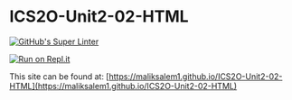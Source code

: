 # ICS2O-Unit2-02-HTML

[![GitHub's Super Linter](https://github.com/maliksalem1/ICS2O-Unit2-02-HTML/workflows/GitHub's%20Super%20Linter/badge.svg)](https://github.com/maliksalem1/ICS2O-Unit2-02-HTML/actions)

[![Run on Repl.it](https://repl.it/badge/github/maliksalem1/ICS2O-Unit2-02-HTML)](https://repl.it/github/maliksalem1/ICS2O-Unit2-02-HTML)

This site can be found at: [https://maliksalem1.github.io/ICS2O-Unit2-02-HTML](https://maliksalem1.github.io/ICS2O-Unit2-02-HTML)
